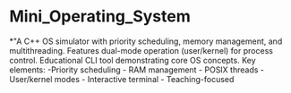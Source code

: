 # Mini_Operating_System
*"A C++ OS simulator with priority scheduling, memory management, and multithreading. Features dual-mode operation (user/kernel) for process control. Educational CLI tool demonstrating core OS concepts.   Key elements:  -Priority scheduling   - RAM management   - POSIX threads   - User/kernel modes   - Interactive terminal   - Teaching-focused
